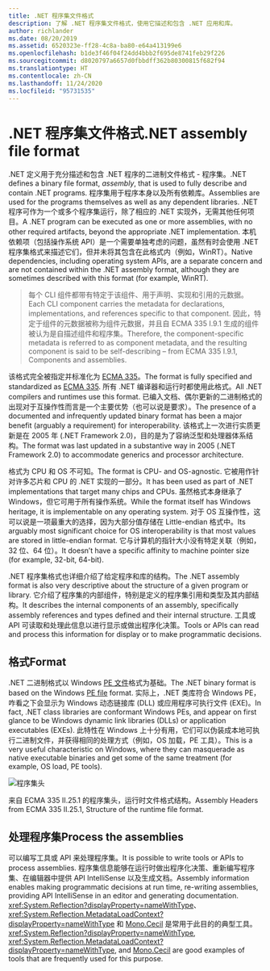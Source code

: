 ```yaml
---
title: .NET 程序集文件格式
description: 了解 .NET 程序集文件格式，使用它描述和包含 .NET 应用和库。
author: richlander
ms.date: 08/20/2019
ms.assetid: 6520323e-ff28-4c8a-ba80-e64a413199e6
ms.openlocfilehash: b1de3f46f04f24dd4bbb2f695de8741feb29f226
ms.sourcegitcommit: d8020797a6657d0fbbdff362b80300815f682f94
ms.translationtype: HT
ms.contentlocale: zh-CN
ms.lasthandoff: 11/24/2020
ms.locfileid: "95731535"
---
```

# <a name="net-assembly-file-format"></a><span data-ttu-id="e9566-103">.NET 程序集文件格式</span><span class="sxs-lookup"><span data-stu-id="e9566-103">.NET assembly file format</span></span>

<span data-ttu-id="e9566-104">.NET 定义用于充分描述和包含 .NET 程序的二进制文件格式 - 程序集。</span><span class="sxs-lookup"><span data-stu-id="e9566-104">.NET defines a binary file format, *assembly*, that is used to fully describe and contain .NET programs.</span></span> <span data-ttu-id="e9566-105">程序集用于程序本身以及所有依赖库。</span><span class="sxs-lookup"><span data-stu-id="e9566-105">Assemblies are used for the programs themselves as well as any dependent libraries.</span></span> <span data-ttu-id="e9566-106">.NET 程序可作为一个或多个程序集运行，除了相应的 .NET 实现外，无需其他任何项目。</span><span class="sxs-lookup"><span data-stu-id="e9566-106">A .NET program can be executed as one or more assemblies, with no other required artifacts, beyond the appropriate .NET implementation.</span></span> <span data-ttu-id="e9566-107">本机依赖项（包括操作系统 API）是一个需要单独考虑的问题，虽然有时会使用 .NET 程序集格式来描述它们，但并未将其包含在此格式内（例如，WinRT）。</span><span class="sxs-lookup"><span data-stu-id="e9566-107">Native dependencies, including operating system APIs, are a separate concern and are not contained within the .NET assembly format, although they are sometimes described with this format (for example, WinRT).</span></span>

> <span data-ttu-id="e9566-108">每个 CLI 组件都带有特定于该组件、用于声明、实现和引用的元数据。</span><span class="sxs-lookup"><span data-stu-id="e9566-108">Each CLI component carries the metadata for declarations, implementations, and references specific to that component.</span></span> <span data-ttu-id="e9566-109">因此，特定于组件的元数据被称为组件元数据，并且自 ECMA 335 I.9.1 生成的组件被认为是自描述组件和程序集。</span><span class="sxs-lookup"><span data-stu-id="e9566-109">Therefore, the component-specific metadata is referred to as component metadata, and the resulting component is said to be self-describing – from ECMA 335 I.9.1, Components and assemblies.</span></span>

<span data-ttu-id="e9566-110">该格式完全被指定并标准化为 [ECMA 335](https://www.ecma-international.org/publications/standards/Ecma-335.htm)。</span><span class="sxs-lookup"><span data-stu-id="e9566-110">The format is fully specified and standardized as [ECMA 335](https://www.ecma-international.org/publications/standards/Ecma-335.htm).</span></span> <span data-ttu-id="e9566-111">所有 .NET 编译器和运行时都使用此格式。</span><span class="sxs-lookup"><span data-stu-id="e9566-111">All .NET compilers and runtimes use this format.</span></span> <span data-ttu-id="e9566-112">已编入文档、偶尔更新的二进制格式的出现对于互操作性而言是一个主要优势（也可以说是要求）。</span><span class="sxs-lookup"><span data-stu-id="e9566-112">The presence of a documented and infrequently updated binary format has been a major benefit (arguably a requirement) for interoperability.</span></span> <span data-ttu-id="e9566-113">该格式上一次进行实质更新是在 2005 年 (.NET Framework 2.0)，目的是为了容纳泛型和处理器体系结构。</span><span class="sxs-lookup"><span data-stu-id="e9566-113">The format was last updated in a substantive way in 2005 (.NET Framework 2.0) to accommodate generics and processor architecture.</span></span>

<span data-ttu-id="e9566-114">格式为 CPU 和 OS 不可知。</span><span class="sxs-lookup"><span data-stu-id="e9566-114">The format is CPU- and OS-agnostic.</span></span> <span data-ttu-id="e9566-115">它被用作针对许多芯片和 CPU 的 .NET 实现的一部分。</span><span class="sxs-lookup"><span data-stu-id="e9566-115">It has been used as part of .NET implementations that target many chips and CPUs.</span></span> <span data-ttu-id="e9566-116">虽然格式本身继承了 Windows，但它可用于所有操作系统。</span><span class="sxs-lookup"><span data-stu-id="e9566-116">While the format itself has Windows heritage, it is implementable on any operating system.</span></span> <span data-ttu-id="e9566-117">对于 OS 互操作性，这可以说是一项最重大的选择，因为大部分值存储在 Little-endian 格式中。</span><span class="sxs-lookup"><span data-stu-id="e9566-117">Its arguably most significant choice for OS interoperability is that most values are stored in little-endian format.</span></span> <span data-ttu-id="e9566-118">它与计算机的指针大小没有特定关联（例如，32 位、64 位）。</span><span class="sxs-lookup"><span data-stu-id="e9566-118">It doesn’t have a specific affinity to machine pointer size (for example, 32-bit, 64-bit).</span></span>

<span data-ttu-id="e9566-119">.NET 程序集格式也详细介绍了给定程序和库的结构。</span><span class="sxs-lookup"><span data-stu-id="e9566-119">The .NET assembly format is also very descriptive about the structure of a given program or library.</span></span> <span data-ttu-id="e9566-120">它介绍了程序集的内部组件，特别是定义的程序集引用和类型及其内部结构。</span><span class="sxs-lookup"><span data-stu-id="e9566-120">It describes the internal components of an assembly, specifically assembly references and types defined and their internal structure.</span></span> <span data-ttu-id="e9566-121">工具或 API 可读取和处理此信息以进行显示或做出程序化决策。</span><span class="sxs-lookup"><span data-stu-id="e9566-121">Tools or APIs can read and process this information for display or to make programmatic decisions.</span></span>

## <a name="format"></a><span data-ttu-id="e9566-122">格式</span><span class="sxs-lookup"><span data-stu-id="e9566-122">Format</span></span>

<span data-ttu-id="e9566-123">.NET 二进制格式以 Windows [PE 文件](https://en.wikipedia.org/wiki/Portable_Executable)格式为基础。</span><span class="sxs-lookup"><span data-stu-id="e9566-123">The .NET binary format is based on the Windows [PE file](https://en.wikipedia.org/wiki/Portable_Executable) format.</span></span> <span data-ttu-id="e9566-124">实际上，.NET 类库符合 Windows PE，咋看之下会显示为 Windows 动态链接库 (DLL) 或应用程序可执行文件 (EXE)。</span><span class="sxs-lookup"><span data-stu-id="e9566-124">In fact, .NET class libraries are conformant Windows PEs, and appear on first glance to be Windows dynamic link libraries (DLLs) or application executables (EXEs).</span></span> <span data-ttu-id="e9566-125">此特性在 Windows 上十分有用，它们可以伪装成本地可执行二进制文件，并获得相同的处理方式（例如，OS 加载，PE 工具）。</span><span class="sxs-lookup"><span data-stu-id="e9566-125">This is a very useful characteristic on Windows, where they can masquerade as native executable binaries and get some of the same treatment (for example, OS load, PE tools).</span></span>

![程序集头](../media/assembly-format/assembly-headers.png)

<span data-ttu-id="e9566-127">来自 ECMA 335 II.25.1 的程序集头，运行时文件格式结构。</span><span class="sxs-lookup"><span data-stu-id="e9566-127">Assembly Headers from ECMA 335 II.25.1, Structure of the runtime file format.</span></span>

## <a name="process-the-assemblies"></a><span data-ttu-id="e9566-128">处理程序集</span><span class="sxs-lookup"><span data-stu-id="e9566-128">Process the assemblies</span></span>

<span data-ttu-id="e9566-129">可以编写工具或 API 来处理程序集。</span><span class="sxs-lookup"><span data-stu-id="e9566-129">It is possible to write tools or APIs to process assemblies.</span></span> <span data-ttu-id="e9566-130">程序集信息能够在运行时做出程序化决策、重新编写程序集、在编辑器中提供 API IntelliSense 以及生成文档。</span><span class="sxs-lookup"><span data-stu-id="e9566-130">Assembly information enables making programmatic decisions at run time, re-writing assemblies, providing API IntelliSense in an editor and generating documentation.</span></span> <span data-ttu-id="e9566-131"><xref:System.Reflection?displayProperty=nameWithType>、<xref:System.Reflection.MetadataLoadContext?displayProperty=nameWithType> 和 [Mono.Cecil](https://www.mono-project.com/docs/tools+libraries/libraries/Mono.Cecil/) 是常用于此目的的典型工具。</span><span class="sxs-lookup"><span data-stu-id="e9566-131"><xref:System.Reflection?displayProperty=nameWithType>, <xref:System.Reflection.MetadataLoadContext?displayProperty=nameWithType>, and [Mono.Cecil](https://www.mono-project.com/docs/tools+libraries/libraries/Mono.Cecil/) are good examples of tools that are frequently used for this purpose.</span></span>

